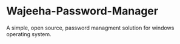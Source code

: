 # Wajeeha-Password-Manager
A simple, open source, password managment solution for windows operating system.
